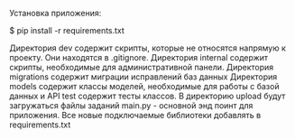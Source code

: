 Установка приложения:

$ pip install -r requirements.txt

Директория dev содержит скрипты, которые не относятся напрямую к проекту.
Они находятся в  .gitignore. Директория internal содержит скрипты, необходимые для 
административной панели. Директория migrations содержит миграции исправлений баз данных
Директория models содержит классы моделей, необходимые для работы с базой данных и API
test содержит тесты классов. В директорию upload будут загружаться файлы заданий
main.py - основной энд поинт для приложения.
Все новые подключаемые библиотеки добавлять в requirements.txt
